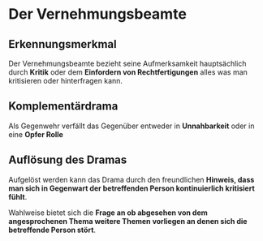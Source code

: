 # Der Vernehmungsbeamte

## Erkennungsmerkmal
Der Vernehmungsbeamte bezieht seine Aufmerksamkeit hauptsächlich durch __Kritik__ oder dem __Einfordern von Rechtfertigungen__ alles was man kritisieren oder hinterfragen kann.

## Komplementärdrama
Als Gegenwehr verfällt das Gegenüber entweder in __Unnahbarkeit__ oder in eine __Opfer Rolle__


## Auflösung des Dramas
Aufgelöst werden kann das Drama durch den freundlichen __Hinweis, dass man sich in Gegenwart der betreffenden Person kontinuierlich kritisiert fühlt__.

Wahlweise bietet sich die __Frage an ob abgesehen von dem angesprochenen Thema weitere Themen vorliegen an denen sich die betreffende Person stört__. 
